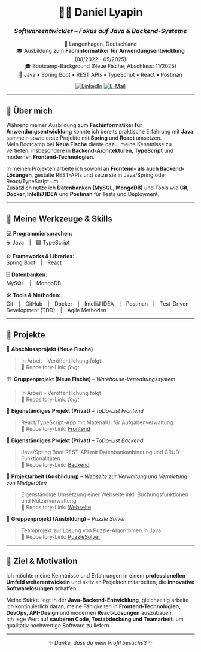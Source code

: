<div align="center">
  
# 👨‍💻 Daniel Lyapin  
### _Softwareentwickler – Fokus auf Java & Backend-Systeme_  

📍 Langenhagen, Deutschland  
🎓 Ausbildung zum **Fachinformatiker für Anwendungsentwicklung** (08/2022 - 05/2025)  
🎓 Bootcamp-Background (Neue Fische, Abschluss: 11/2025)  
💬 Java • Spring Boot • REST APIs • TypeScript • React • Postman  

[![LinkedIn](https://img.shields.io/badge/LinkedIn-0077B5?style=for-the-badge&logo=linkedin&logoColor=white)](https://www.linkedin.com/in/daniel-lyapin/) 
[![E-Mail](https://img.shields.io/badge/E--Mail-D14836?style=for-the-badge&logo=gmail&logoColor=white)](danilyapin17@gmail.com)

---

</div>

## 🚀 Über mich  

Während meiner Ausbildung zum **Fachinformatiker für Anwendungsentwicklung** konnte ich bereits praktische Erfahrung mit **Java** sammeln sowie erste Projekte mit **Spring** und **React** umsetzen.  
Mein Bootcamp bei **Neue Fische** diente dazu, meine Kenntnisse zu vertiefen, insbesondere in **Backend-Architekturen, TypeScript** und modernen **Frontend-Technologien**.  

In meinen Projekten arbeite ich sowohl an **Frontend- als auch Backend-Lösungen**, gestalte REST-APIs und setze sie in Java/Spring oder React/TypeScript um.  
Zusätzlich nutze ich **Datenbanken (MySQL, MongoDB)** und Tools wie **Git, Docker, IntelliJ IDEA** und **Postman** für Tests und Deployment.

---

## 🧰 Meine Werkzeuge & Skills  

💻 **Programmiersprachen:**  
☕ Java | 🟦 TypeScript  

⚙️ **Frameworks & Libraries:**  
Spring Boot | React  

🗄️ **Datenbanken:**  
MySQL | MongoDB  

🛠️ **Tools & Methoden:**  
Git | GitHub | Docker | IntelliJ IDEA | Postman | Test-Driven Development (TDD) | Agile Methoden  

---

## 🌟 Projekte  

📘 **Abschlussprojekt (Neue Fische)**  
> In Arbeit – Veröffentlichung folgt  
🔗 Repository-Link: _folgt_  

🏗️ **Gruppenprojekt (Neue Fische)** – *Warehouse-Verwaltungssystem*  
> In Arbeit – Veröffentlichung folgt  
🔗 Repository-Link: _folgt_  

📝 **Eigenständiges Projekt (Privat)** – *ToDo-List Frontend*  
> React/TypeScript-App mit MaterialUI für Aufgabenverwaltung  
🔗 Repository-Link: [Frontend](https://github.com/danilyapin/ToDo-List-Frontend)  

📝 **Eigenständiges Projekt (Privat)** – *ToDo-List Backend*  
> Java/Spring Boot REST-API mit Datenbankanbindung und CRUD-Funktionalitäten  
🔗 Repository-Link: [Backend](https://github.com/danilyapin/ToDo-List-Backend)  

🎯 **Projektarbeit (Ausbildung)** – *Webseite zur Verwaltung und Vermietung von Mietgeräten*  
> Eigenständige Umsetzung einer Webseite inkl. Buchungsfunktionen und Nutzerverwaltung  
🔗 Repository-Link: [Webseite](https://github.com/danilyapin/Webseite)

🧩 **Gruppenprojekt (Ausbildung)** – *Puzzle Solver*  
> Teamprojekt zur Lösung von Puzzle-Algorithmen in Java  
🔗 Repository-Link: [PuzzleSolver](https://github.com/danilyapin/LF12_PuzzleSolver)  

---

## 🎯 Ziel & Motivation  

Ich möchte meine Kenntnisse und Erfahrungen in einem **professionellen Umfeld weiterentwickeln** und aktiv an Projekten mitarbeiten, die **innovative Softwarelösungen** schaffen.  

Meine Stärke liegt in der **Java-Backend-Entwicklung**, gleichzeitig arbeite ich kontinuierlich daran, meine Fähigkeiten in **Frontend-Technologien, DevOps, API-Design** und modernen **React-Lösungen** auszubauen.  
Ich lege Wert auf **sauberen Code, Testabdeckung und Teamarbeit**, um qualitativ hochwertige Software zu liefern.  

---

<div align="center">

✨ _Danke, dass du mein Profil besuchst!_ ✨  

</div>
